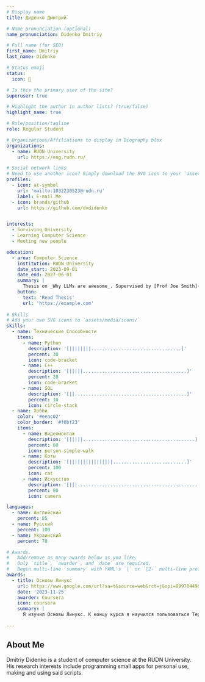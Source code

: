 ```yaml
---
# Display name
title: Диденко Дмитрий

# Name pronunciation (optional)
name_pronunciation: Didenko Dmitriy

# Full name (for SEO)
first_name: Dmitriy
last_name: Didenko

# Status emoji
status:
  icon: 🗿

# Is this the primary user of the site?
superuser: true

# Highlight the author in author lists? (true/false)
highlight_name: true

# Role/position/tagline
role: Regular Student

# Organizations/Affiliations to display in Biography blox
organizations:
  - name: RUDN University
    url: https://eng.rudn.ru/

# Social network links
# Need to use another icon? Simply download the SVG icon to your `assets/media/icons/` folder.
profiles:
  - icon: at-symbol
    url: 'mailto:1032230523@rudn.ru'
    label: E-mail Me
  - icon: brands/github
    url: https://github.com/dvdidenko


interests:
  - Surviving University
  - Learning Computer Science
  - Meeting new people

education:
  - area: Computer Science
    institution: RUDN University
    date_start: 2023-09-01
    date_end: 2027-06-01
    summary: |
      Thesis on _Why LLMs are awesome_. Supervised by [Prof Joe Smith](https://example.com). Presented papers at 5 IEEE conferences with the contributions being published in 2 Springer journals.
    button:
      text: 'Read Thesis'
      url: 'https://example.com'
 
# Skills
# Add your own SVG icons to `assets/media/icons/`
skills:
  - name: Технические Способности
    items:
      - name: Python
        description: '[||||||||.................................]'
        percent: 30
        icon: code-bracket
      - name: C++
        description: '[|||||......................................]'
        percent: 20
        icon: code-bracket
      - name: SQL
        description: '[||.........................................]'
        percent: 10
        icon: circle-stack
  - name: Хобби
    color: '#eeac02'
    color_border: '#f0bf23'
    items:
      - name: Видеомонтаж
        description: '[|||||.........................................]'
        percent: 60
        icon: person-simple-walk
      - name: Коты
        description: '[||||||||||||||||...........................]'
        percent: 100
        icon: cat
      - name: Искусство
        description: '[|||.............................................]'
        percent: 80
        icon: camera

languages:
  - name: Английский
    percent: 85
  - name: Русский
    percent: 100
  - name: Украинский
    percent: 70

# Awards.
#   Add/remove as many awards below as you like.
#   Only `title`, `awarder`, and `date` are required.
#   Begin multi-line `summary` with YAML's `|` or `|2-` multi-line prefix and indent 2 spaces below.
awards:
  - title: Основы Линукс
    url: https://www.google.com/url?sa=t&source=web&rct=j&opi=89978449&url=https://www.coursera.org/learn/linux-fundamentals&ved=2ahUKEwjO3qrK55aIAxV4IxAIHQxdHukQFnoECBoQAQ&usg=AOvVaw0jLeLvaMnr92TRckNklM0F
    date: '2023-11-25'
    awarder: Coursera
    icon: coursera
    summary: |
      Я изучил Основы Линукс. К концу курса я научился пользоваться Терминалом на достаточном уровне для комфортного пользования, а также узнал о многих тонкостях в этом деле.
      
---
```


## About Me

Dmitriy Didenko is a student of computer science at the RUDN University. His research interests include programming small apps for personal use, making and using said scripts.
